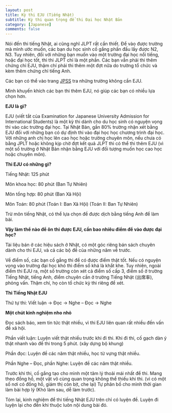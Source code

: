 ```yaml
---
layout: post
title: Kỳ thi EJU (Tiếng Nhật)
subtitle: Kỳ thi quan trọng để thi Đại học Nhật Bản
category: [Japanese]
comments: false
---
```


Nói đến thi tiếng Nhật, ai cũng nghĩ JLPT rất cần thiết. Để vào được trường mà mình ước muốn, các bạn du học sinh cố gắng phấn đấu lấy được N2, N3. Tuy nhiên, đối với những bạn muốn vào một trường đại học nổi tiếng, hoặc đại học tốt, thì thi JLPT chỉ là một phần. Các bạn vẫn phải thi thêm chứng chỉ EJU, thậm chí phải thi thêm một đợt nữa do trường tổ chức và kèm thêm chứng chỉ tiếng Anh.

Các bạn có thể vào trang [JPSS](https://www.jpss.jp/) tra những trường không cần EJU.

Mình khuyến khích các bạn thi thêm EJU, nó giúp các bạn có nhiều lựa chọn hơn.

**EJU là gì?**

EJU (viết tắt của Examination for Japanese University Admission for International Students) là một kỳ thi dành cho du học sinh có nguyện vọng thi vào các trường đại học. Tại Nhật Bản, gần 80% trường nhận xét bằng EJU đối với những bạn có dự định thi vào đại học học chương trình đại học. Với những anh chị học lên cao học hoặc trường chuyên môn, nếu chưa có bằng JPLT hoặc không kịp chờ đợt kết quả JLPT thì có thể thi thêm EJU (vì một số trường ở Nhật Bản nhận bằng EJU với đối tượng muốn học cao học hoặc chuyên môn).

**Thi EJU có những gì?**

Tiếng Nhật: 125 phút

Môn khoa học: 80 phút (Ban Tự Nhiên)

Môn tổng hợp: 80 phút (Ban Xã Hội)

Môn Toán: 80 phút (Toán I: Ban Xã Hội) (Toán II: Ban Tự Nhiên)

Trừ môn tiếng Nhật, có thể lựa chọn đề được dịch bằng tiếng Anh để làm bài.

**Vậy làm thể nào để ôn thi được EJU, cần bao nhiêu điểm để vào được đại học?**

Tài liệu bán ở các hiệu sách ở Nhật, có một góc riêng bán sách chuyên dành cho thi EJU, và cả các bộ đề của những năm về trước.

Về điểm số, các bạn cố gắng thi để có được điểm thật tốt. Nếu có nguyện vọng vào trường đại học khó thì điểm số khá là khắt khe. Tuy nhiên, ngoài điểm thi EJU ra, một số trường còn xét cả điểm số cấp 3, điểm số ở trường Tiếng Nhật, tiếng Anh, điểm chuyên cần ở trường Tiếng Nhật (出席率), phỏng vấn. Thậm chí, họ còn tổ chức kỳ thi riêng để xét.

**Thi Tiếng Nhật EJU**

Thứ tự thi: Viết luận -> Đọc -> Nghe – Đọc -> Nghe

**Một chút kinh nghiệm nho nhỏ**

Đọc sách báo, xem tin tức thật nhiều, vì thi EJU liên quan rất nhiều đến vấn đề xã hội.

Phần viết luận: Luyện viết thật nhiều trước khi đi thi. Khi đi thi, cố gạch dàn ý thật nhanh vào đề thi trong 5 phút. (xây dựng bộ khung)

Phần đọc: Luyện đề các năm thật nhiều, học từ vựng thật nhiều.

Phần Nghe – Đọc, phần Nghe: Luyện đề các năm thật nhiều.

Trước khi thi, cố gắng tạo cho mình một tâm lý thoải mái nhất để thi. Mang theo đồng hồ, một vật vô cùng quan trọng không thể thiếu khi thi. (vì có một số nơi có đồng hồ, giám thị còn bịt, che lại) Tự phân bố cho mình thời gian làm bài hợp lý (Khó làm sau, dễ làm trước).

Tóm lại, kinh nghiệm để thi tiếng Nhật EJU trên chỉ có luyện đề. Luyện đi luyện lại cho đến khi thuộc luôn nội dung bài đó.